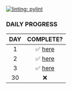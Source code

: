 [![linting: pylint](https://img.shields.io/badge/linting-pylint-yellowgreen)](https://github.com/pylint-dev/pylint)



### DAILY PROGRESS 

<!-- <details>
  <summary> CLICK TO EXPAND </summary> -->

| DAY | COMPLETE? | 
| :---: | :---:|
|1  |  ✅ [here](./001/README.md) |
|2  |  ✅ [here](./002/README.md) |
|3  |  ✅ [here](./003/README.md) |
|30 |  ❌ |

<!-- </details> -->
